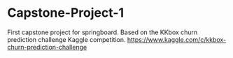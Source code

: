 # Capstone-Project-1
First capstone project for springboard.
Based on the KKbox churn prediction challenge Kaggle competition.  https://www.kaggle.com/c/kkbox-churn-prediction-challenge
